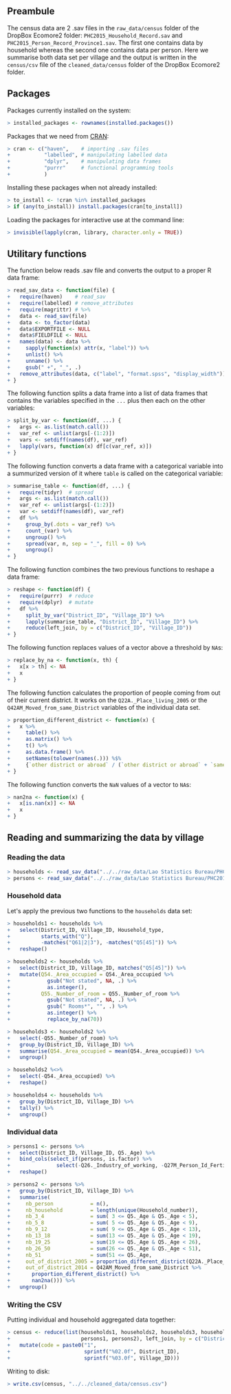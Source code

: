 
<!--
IMAGES:
Insert them with: ![alt text](image.png)
You can also resize them if needed: convert image.png -resize 50% image.png
If you want to center the image, go through HTML code:
<div style="text-align:center"><img src ="image.png"/></div>

REFERENCES:
For references: Put all the bibTeX references in the file "references.bib"
in the current folder and cite the references as @key or [@key] in the text.
Uncomment the bibliography field in the above header and put a "References"
title wherever you want to display the reference list.
-->
Preambule
---------

The census data are 2 .sav files in the `raw_data/census` folder of the DropBox Ecomore2 folder: `PHC2015_Household_Record.sav` and `PHC2015_Person_Record_Province1.sav`. The first one contains data by household whereas the second one contains data per person. Here we summarise both data set per village and the output is written in the `census/csv` file of the `cleaned_data/census` folder of the DropBox Ecomore2 folder.

Packages
--------

Packages currently installed on the system:

``` r
> installed_packages <- rownames(installed.packages())
```

Packages that we need from [CRAN](https://cran.r-project.org):

``` r
> cran <- c("haven",    # importing .sav files
+           "labelled", # manipulating labelled data
+           "dplyr",    # manipulating data frames
+           "purrr"     # functional programming tools
+           )
```

Installing these packages when not already installed:

``` r
> to_install <- !cran %in% installed_packages
> if (any(to_install)) install.packages(cran[to_install])
```

Loading the packages for interactive use at the command line:

``` r
> invisible(lapply(cran, library, character.only = TRUE))
```

Utilitary functions
-------------------

The function below reads .sav file and converts the output to a proper R data frame:

``` r
> read_sav_data <- function(file) {
+   require(haven)    # read_sav
+   require(labelled) # remove_attributes
+   require(magrittr) # %>% 
+   data <- read_sav(file)
+   data <- to_factor(data)
+   data$EXPORTFILE <- NULL
+   data$FIELDFILE <- NULL
+   names(data) <- data %>%
+     sapply(function(x) attr(x, "label")) %>%
+     unlist() %>%
+     unname() %>%
+     gsub(" +", "_", .)
+   remove_attributes(data, c("label", "format.spss", "display_width"))
+ }
```

The following function splits a data frame into a list of data frames that contains the variables specified in the `...` plus then each on the other variables:

``` r
> split_by_var <- function(df, ...) {
+   args <- as.list(match.call())
+   var_ref <- unlist(args[-(1:2)])
+   vars <- setdiff(names(df), var_ref)
+   lapply(vars, function(x) df[c(var_ref, x)])
+ }
```

The following function converts a data frame with a categorical variable into a summurized version of it where `table` is called on the categorical variable:

``` r
> summarise_table <- function(df, ...) {
+   require(tidyr)  # spread
+   args <- as.list(match.call())
+   var_ref <- unlist(args[-(1:2)])
+   var <- setdiff(names(df), var_ref)
+   df %>%
+     group_by(.dots = var_ref) %>%
+     count_(var) %>%
+     ungroup() %>%
+     spread(var, n, sep = "_", fill = 0) %>% 
+     ungroup()
+ }
```

The following function combines the two previous functions to reshape a data frame:

``` r
> reshape <- function(df) {
+   require(purrr)  # reduce
+   require(dplyr)  # mutate
+   df %>%
+     split_by_var("District_ID", "Village_ID") %>%
+     lapply(summarise_table, "District_ID", "Village_ID") %>% 
+     reduce(left_join, by = c("District_ID", "Village_ID"))
+ }
```

The following function replaces values of a vector above a threshold by `NA`s:

``` r
> replace_by_na <- function(x, th) {
+   x[x > th] <- NA
+   x
+ }
```

The following function calculates the proportion of people coming from out of their current district. It works on the `Q22A._Place_living_2005` or the `Q42AM_Moved_from_same_District` variables of the individual data set.

``` r
> proportion_different_district <- function(x) {
+   x %>% 
+     table() %>%
+     as.matrix() %>%
+     t() %>%
+     as.data.frame() %>% 
+     setNames(tolower(names(.))) %$% 
+     {`other district or abroad` / (`other district or abroad` + `same district`)}
+ }
```

The following function converts the `NaN` values of a vector to `NA`s:

``` r
> nan2na <- function(x) {
+   x[is.nan(x)] <- NA
+   x
+ }
```

Reading and summarizing the data by village
-------------------------------------------

### Reading the data

``` r
> households <- read_sav_data("../../raw_data/Lao Statistics Bureau/PHC2015_Household_Record.sav")
> persons <- read_sav_data("../../raw_data/Lao Statistics Bureau/PHC2015_Person_Record_Province1.sav")
```

### Household data

Let's apply the previous two functions to the `households` data set:

``` r
> households1 <- households %>%
+   select(District_ID, Village_ID, Household_type,
+          starts_with("Q"),
+          -matches("Q61|2|3"), -matches("Q5[45]")) %>% 
+   reshape()
```

``` r
> households2 <- households %>%
+   select(District_ID, Village_ID, matches("Q5[45]")) %>%
+   mutate(Q54._Area_occupied = Q54._Area_occupied %>% 
+            gsub("Not stated", NA, .) %>% 
+            as.integer(),
+          Q55._Number_of_room = Q55._Number_of_room %>% 
+            gsub("Not stated", NA, .) %>% 
+            gsub(" Rooms*", "", .) %>% 
+            as.integer() %>% 
+            replace_by_na(70))
```

``` r
> households3 <- households2 %>%
+   select(-Q55._Number_of_room) %>% 
+   group_by(District_ID, Village_ID) %>% 
+   summarise(Q54._Area_occupied = mean(Q54._Area_occupied)) %>% 
+   ungroup()
```

``` r
> households2 %<>%
+   select(-Q54._Area_occupied) %>%
+   reshape()
```

``` r
> households4 <- households %>%
+   group_by(District_ID, Village_ID) %>% 
+   tally() %>% 
+   ungroup()
```

### Individual data

``` r
> persons1 <- persons %>%
+   select(District_ID, Village_ID, Q5._Age) %>% 
+   bind_cols(select_if(persons, is.factor) %>%
+               select(-Q26._Industry_of_working, -Q27M_Person_Id_Fertility)) %>% 
+   reshape()
```

``` r
> persons2 <- persons %>%
+   group_by(District_ID, Village_ID) %>% 
+   summarise(
+     nb_person            = n(),
+     nb_household         = length(unique(Household_number)),
+     nb_3_4               = sum( 3 <= Q5._Age & Q5._Age < 5),
+     nb_5_8               = sum( 5 <= Q5._Age & Q5._Age < 9),
+     nb_9_12              = sum( 9 <= Q5._Age & Q5._Age < 13),
+     nb_13_18             = sum(13 <= Q5._Age & Q5._Age < 19),
+     nb_19_25             = sum(19 <= Q5._Age & Q5._Age < 26),
+     nb_26_50             = sum(26 <= Q5._Age & Q5._Age < 51),
+     nb_51                = sum(51 <= Q5._Age,
+     out_of_district_2005 = proportion_different_district(Q22A._Place_living_2005),
+     out_of_district_2014 = Q42AM_Moved_from_same_District %>%
+       proportion_different_district() %>% 
+       nan2na())) %>% 
+   ungroup()
```

### Writing the CSV

Putting individual and household aggregated data together:

``` r
> census <- reduce(list(households1, households2, households3, households4,
+                       persons1, persons2), left_join, by = c("District_ID", "Village_ID")) %>% 
+   mutate(code = paste0("1",
+                        sprintf("%02.0f", District_ID),
+                        sprintf("%03.0f", Village_ID)))
```

Writing to disk:

``` r
> write.csv(census, "../../cleaned_data/census.csv")
```
